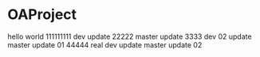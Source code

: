 # OAProject
hello world
111111111 dev update
22222 master update
3333 dev 02 update
master update 01
44444 real dev update
master update 02
